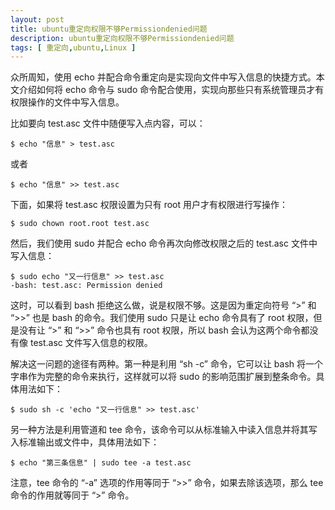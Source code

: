 ```yaml
---
layout: post
title: ubuntu重定向权限不够Permissiondenied问题
description: ubuntu重定向权限不够Permissiondenied问题
tags: [ 重定向,ubuntu,Linux ]
---
```



众所周知，使用 echo 并配合命令重定向是实现向文件中写入信息的快捷方式。本文介绍如何将 echo 命令与 sudo 命令配合使用，实现向那些只有系统管理员才有权限操作的文件中写入信息。

比如要向 test.asc 文件中随便写入点内容，可以：

	$ echo "信息" > test.asc

或者

	$ echo "信息" >> test.asc


下面，如果将 test.asc 权限设置为只有 root 用户才有权限进行写操作：

	$ sudo chown root.root test.asc


然后，我们使用 sudo 并配合 echo 命令再次向修改权限之后的 test.asc 文件中写入信息：

	$ sudo echo "又一行信息" >> test.asc
	-bash: test.asc: Permission denied


这时，可以看到 bash 拒绝这么做，说是权限不够。这是因为重定向符号 “>” 和 “>>” 也是 bash 的命令。我们使用 sudo 只是让 echo 命令具有了 root 权限，但是没有让 “>” 和 “>>” 命令也具有 root 权限，所以 bash 会认为这两个命令都没有像 test.asc 文件写入信息的权限。

解决这一问题的途径有两种。第一种是利用 “sh -c” 命令，它可以让 bash 将一个字串作为完整的命令来执行，这样就可以将 sudo 的影响范围扩展到整条命令。具体用法如下：

	$ sudo sh -c 'echo "又一行信息" >> test.asc'


另一种方法是利用管道和 tee 命令，该命令可以从标准输入中读入信息并将其写入标准输出或文件中，具体用法如下：

	$ echo "第三条信息" | sudo tee -a test.asc


注意，tee 命令的 “-a” 选项的作用等同于 “>>” 命令，如果去除该选项，那么 tee 命令的作用就等同于 “>” 命令。



